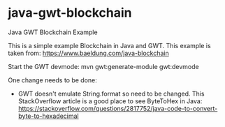 # java-gwt-blockchain
Java GWT Blockchain Example

This is a simple example Blockchain in Java and GWT. 
This example is taken from: https://www.baeldung.com/java-blockchain

Start the GWT devmode:
mvn gwt:generate-module gwt:devmode

One change needs to be done:
- GWT doesn't emulate String.format so need to be changed. This StackOverflow article 
is a good place to see ByteToHex in Java: 
https://stackoverflow.com/questions/2817752/java-code-to-convert-byte-to-hexadecimal
